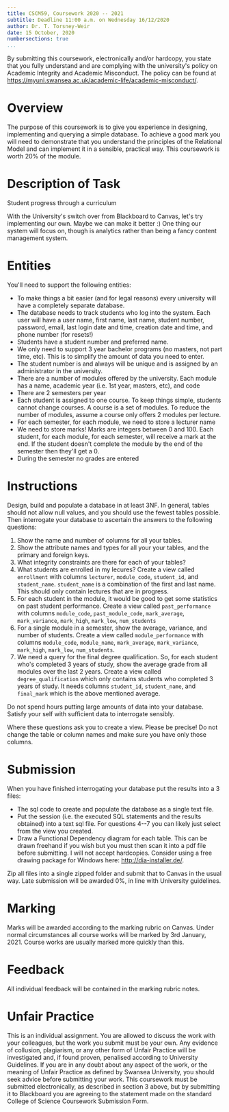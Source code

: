 ```yaml
---
title: CSCM59, Coursework 2020 -- 2021 
subtitle: Deadline 11:00 a.m. on Wednesday 16/12/2020
author: Dr. T. Torsney-Weir
date: 15 October, 2020
numbersections: true
...
```



By submitting this coursework, electronically and/or hardcopy, you state that
you fully understand and are complying with the university's policy on
Academic Integrity and Academic Misconduct. The policy can be found at
<https://myuni.swansea.ac.uk/academic-life/academic-misconduct/>.

# Overview

The purpose of this coursework is to give you experience in designing,
implementing and querying a simple database. To achieve a good mark you will
need to demonstrate that you understand the principles of the Relational Model
and can implement it in a sensible, practical way. This coursework is worth 20%
of the module.

# Description of Task

Student progress through a curriculum

With the University's switch over from Blackboard to Canvas, let's try 
implementing our own. Maybe we can make it better :) One thing our system will
focus on, though is analytics rather than being a fancy content management
system.

# Entities

You'll need to support the following entities:

* To make things a bit easier (and for legal reasons) every university will
  have a completely separate database.
* The database needs to track students who log into the system. Each user will
  have a user name, first name, last name, student number,
  password, email, last login date and time, creation date and time, and 
  phone number (for resets!)
* Students have a student number and preferred name. 
* We only need to support 3 year bachelor programs (no masters, not part 
  time, etc). This is to simplify the amount of data you need to enter.
* The student number is and always will be unique and is assigned by an 
  administrator in the university.
* There are a number of modules offered by the university. Each module has a 
  name, academic year (i.e. 1st year, masters, etc), and code
* There are 2 semesters per year
* Each student is assigned to one course. To keep things simple, students
  cannot change courses. A course is a set of modules. To reduce the number of
  modules, assume a course only offers 2 modules per lecture. 
* For each semester, for each module, we need to store a lecturer name
* We need to store marks! Marks are integers between 0 and 100. Each student, 
  for each module, for each semester, will receive a mark at the end. If the
  student doesn't complete the module by the end of the semester then they'll
  get a 0. 
* During the semester no grades are entered

# Instructions

Design, build and populate a database in at least 3NF.  In general, tables
should not allow null values, and you should use the fewest tables possible.
Then interrogate your database to ascertain the answers to the following
questions:

1. Show the name and number of columns for all your tables.
2. Show the attribute names and types for all your your tables, 
   and the primary and foreign keys.
3. What integrity constraints are there for each of your tables?
4. What students are enrolled in my lecures? Create a view called `enrollment`
   with columns `lecturer`, `module_code`, `student_id`, and `student_name`.
   `student_name` is a combination of the first and last name. This should
   only contain lectures that are in progress.
5. For each student in the module, it would be good to get some statistics
   on past student performance. Create a view called `past_performance` with
   columns `module_code`, `past_module_code`, `mark_average`, `mark_variance`,
   `mark_high`, `mark_low`, `num_students`
6. For a single module in a semester, show the average, variance, and number 
   of students. Create a view called `module_performance` with columns
   `module_code`, `module_name`, `mark_average`, `mark_variance`, `mark_high`, 
   `mark_low`, `num_students`. 
7. We need a query for the final degree qualification. So, for each student 
   who's completed 3 years of study, show the average grade from all modules
   over the last 2 years. Create a view called `degree_qualification` which 
   only contains students who completed 3 years of study. It needs columns
   `student_id`, `student_name`, and `final_mark` which is the above mentioned
   average.

Do not spend hours putting large amounts of data into your database. 
Satisfy your self with sufficient data to interrogate sensibly.

Where these questions ask you to create a view. Please be precise! Do not change
the table or column names and make sure you have only those columns.

# Submission

When you have finished interrogating your database put the results into a
3 files: 

* The sql code to create and populate the database as a single text file.
* Put the session (i.e. the executed SQL statements and the results
  obtained) into a text sql file. For questions 4--7 you can likely just select
  from the view you created.
* Draw a Functional Dependency diagram for each table. This can be drawn 
  freehand if you wish but you must then scan it into a pdf file before 
  submitting. I will not accept hardcopies. Consider using a free drawing 
  package for Windows here: <http://dia-installer.de/>. 

Zip all files into a single zipped folder and submit that to Canvas in the
usual way.  Late submission will be awarded 0%, in line with University
guidelines.

# Marking

Marks will be awarded according to the marking rubric on Canvas. Under
normal circumstances all course works will be marked by 3rd January, 2021. 
Course works are usually marked more quickly than this.

# Feedback

All individual feedback will be contained in the marking rubric notes. 

# Unfair Practice 

This is an individual assignment. You are allowed to discuss
the work with your colleagues, but the work you submit must be your own. Any
evidence of collusion, plagiarism, or any other form of Unfair Practice will be
investigated and, if found proven, penalised according to University Guidelines.
If you are in any doubt about any aspect of the work, or the meaning of Unfair
Practice as defined by Swansea University, you should seek
advice before submitting your work. This coursework must be submitted
electronically, as described in section 3 above, but by submitting it to
Blackboard you are agreeing to the statement made on the standard
College of Science Coursework Submission Form.

